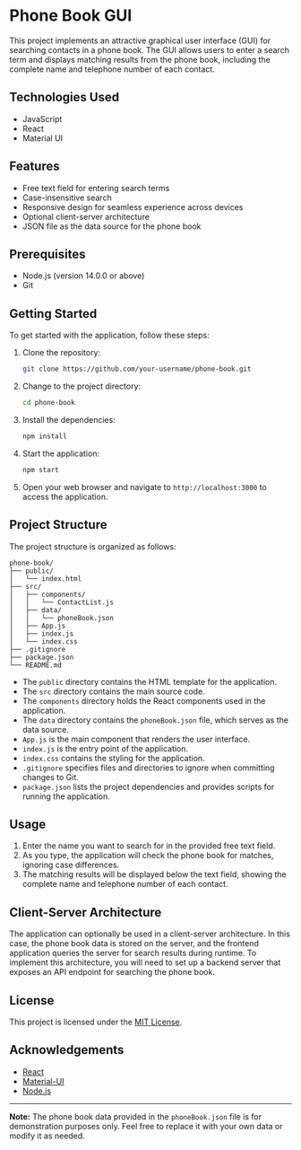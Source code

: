 # Phone Book GUI

This project implements an attractive graphical user interface (GUI) for searching contacts in a phone book. The GUI allows users to enter a search term and displays matching results from the phone book, including the complete name and telephone number of each contact.

## Technologies Used

- JavaScript
- React
- Material UI

## Features

- Free text field for entering search terms
- Case-insensitive search
- Responsive design for seamless experience across devices
- Optional client-server architecture
- JSON file as the data source for the phone book

## Prerequisites

- Node.js (version 14.0.0 or above)
- Git

## Getting Started

To get started with the application, follow these steps:

1. Clone the repository:

   ```bash
   git clone https://github.com/your-username/phone-book.git
   ```

2. Change to the project directory:

   ```bash
   cd phone-book
   ```

3. Install the dependencies:

   ```bash
   npm install
   ```

4. Start the application:

   ```bash
   npm start
   ```

5. Open your web browser and navigate to `http://localhost:3000` to access the application.

## Project Structure

The project structure is organized as follows:

```
phone-book/
├── public/
│   └── index.html
├── src/
│   ├── components/
│   │   └── ContactList.js
│   ├── data/
│   │   └── phoneBook.json
│   ├── App.js
│   ├── index.js
│   └── index.css
├── .gitignore
├── package.json
└── README.md
```

- The `public` directory contains the HTML template for the application.
- The `src` directory contains the main source code.
- The `components` directory holds the React components used in the application.
- The `data` directory contains the `phoneBook.json` file, which serves as the data source.
- `App.js` is the main component that renders the user interface.
- `index.js` is the entry point of the application.
- `index.css` contains the styling for the application.
- `.gitignore` specifies files and directories to ignore when committing changes to Git.
- `package.json` lists the project dependencies and provides scripts for running the application.

## Usage

1. Enter the name you want to search for in the provided free text field.
2. As you type, the application will check the phone book for matches, ignoring case differences.
3. The matching results will be displayed below the text field, showing the complete name and telephone number of each contact.

## Client-Server Architecture

The application can optionally be used in a client-server architecture. In this case, the phone book data is stored on the server, and the frontend application queries the server for search results during runtime. To implement this architecture, you will need to set up a backend server that exposes an API endpoint for searching the phone book.

## License

This project is licensed under the [MIT License](LICENSE).

## Acknowledgements

- [React](https://reactjs.org/)
- [Material-UI](https://material-ui.com/)
- [Node.js](https://nodejs.org/)

---

**Note:** The phone book data provided in the `phoneBook.json` file is for demonstration purposes only. Feel free to replace it with your own data or modify it as needed.